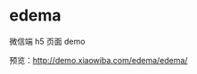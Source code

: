 # edema
<p>微信端 h5 页面 demo</p>
<p>预览：<a href='http://demo.xiaowiba.com/edema/edema/' target='_blank'>http://demo.xiaowiba.com/edema/edema/</a></p>
